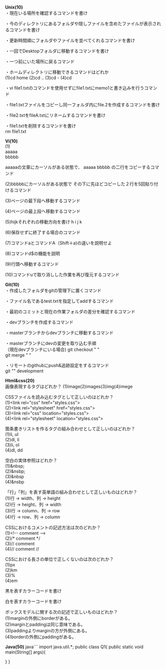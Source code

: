 **Unix(10)**  
・現在いる場所を確認するコマンドを書け  

・今のディレクトリにあるフォルダや隠しファイルを含めたファイルが表示されるコマンドを書け  

・更新時間順にフォルダやファイルを並べてくれるコマンドを書け  

・一回でDesktopフォルダに移動するコマンドを書け  

・一つ前にいた場所に戻るコマンド  

・ホームディレクトリに移動できるコマンドはどれか  
(1)cd home (2)cd .. (3)cd - (4)cd  

・vi file1.txtのコマンドを使用せずにfile1.txtにmemo1と書き込みを行うコマンド  

・file1.txtファイルをコピーし同一フォルダ内にfile.2を作成するコマンドを書け  

・file2.txtをfileA.txtにリネームするコマンドを書け  

・file1.txtを削除するコマンドを書け  
rm file1.txt


**Vi(10)**  
(1)  
aaaaa  
bbbbb

aaaaaの文章にカーソルがある状態で、
aaaaa
bbbbb
の二行をコピーするコマンド

(2)bbbbbにカーソルがある状態で
その下に先ほどコピーした２行を5回貼り付けるコマンド

(3)ページの最下段へ移動するコマンド

(4)ページの最上段へ移動するコマンド

(5)hijkそれぞれの移動方向を書け
h
i
j
k

(6)保存せずに終了する場合のコマンド

(7)コマンドaとコマンドA（Shift＋a)の違いを説明せよ

(8)コマンドd$の機能を説明

(9)行頭へ移動するコマンド

(10)コマンドuで取り消しした作業を再び復元するコマンド

**Git(10)**  
・作成したフォルダをgitの管理下に置くコマンド  

・ファイル名であるtest.txtを指定してaddするコマンド  

・最初のコミットと現在の作業フォルダの差分を確認するコマンド  

・devブランチを作成するコマンド  

・masterブランチからdevブランチに移動するコマンド  

・masterブランチにdevの変更を取り込む手順  
（現在devブランチにいる場合)
git checkout " "  
git merge " "  

・リモートのgithubにpush&追跡設定をするコマンド  
git "" development  

**Html&css(20)**  
画像表現するタグはどれか？
(1)image(2)images(3)img(4)imege

CSSファイルを読み込むタグとして正しいのはどれか？  
(1)&lt;link rel="css" href="styles.css"&gt;  
(2)&lt;link rel="stylesheet" href="styles.css"&gt;  
(3)&lt;link rel="css" location="styles.css"&gt;  
(4)&lt;link rel="stylesheet" location="styles.css"&gt;  

箇条書きリストを作るタグの組み合わせとして正しいのはどれか？  
(1)li, ul  
(2)dl, li  
(3)li, ol  
(4)dl, dd  

空白の実体参照はどれか？  
(1)&amp;nbsp;  
(2)&nsbp;  
(3)&nbsp  
(4)&nsbp  

「行」「列」を表す英単語の組み合わせとして正しいものはどれか？  
(1)行 → width、列 → height  
(2)行 → height、列 → width  
(3)行 → column、列 → row  
(4)行 → row、列 → column  

CSSにおけるコメントの記述方法は次のどれか？  
(1)&lt;!-- comment --&gt;  
(2)/* comment */  
(3)// comment  
(4)// comment //  

CSSにおける長さの単位で正しくないのは次のどれか？  
(1)px  
(2)km  
(3)%  
(4)em  

黒を表すカラーコードを書け

白を表すカラーコードを書け

ボックスモデルに関する次の記述で正しいものはどれか？  
(1)marginの外側にborderがある。  
(2)marginとpaddingは同じ意味である。  
(3)paddingよりmarginの方が外側にある。  
(4)borderの外側にpaddingがある。  

**Java(50)**
java```
import java.util.*;
public class Q1{
  public static void main(String[] args){
  
  }
}

```


